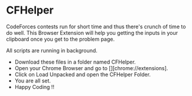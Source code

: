 # CFHelper

CodeForces contests run for short time and thus there's crunch of time to do well. This Browser Extension will help you getting the inputs in your clipboard once you get to the problem page. 

All scripts are running in background.

- Download these files in a folder named CFHelper.
- Open your Chrome Browser and go to [][chrome://extensions].
- Click on Load Unpacked and open the CFHelper Folder.
- You are all set. 
- Happy Coding !! 
